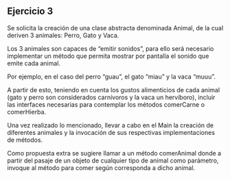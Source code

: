## Ejercicio 3
Se solicita la creación de una clase abstracta denominada Animal, de la cual deriven 3 animales: Perro, Gato y Vaca. 

Los 3 animales son capaces de “emitir sonidos”, para ello será necesario implementar un método que permita mostrar por pantalla el sonido que emite cada animal. 

Por ejemplo, en el caso del perro “guau”, el gato “miau” y la vaca “muuu”.


A partir de esto, teniendo en cuenta los gustos alimenticios de cada animal (gato y perro son considerados carnívoros y la vaca un hervíboro), incluir las interfaces necesarias para contemplar los métodos comerCarne o comerHierba.

Una vez realizado lo mencionado, llevar a cabo en el Main la creación de diferentes animales y la invocación de sus respectivas implementaciones de métodos.

Como propuesta extra se sugiere llamar a un método comerAnimal donde a partir del pasaje de un objeto de cualquier tipo de animal como parámetro, invoque al método para comer según corresponda a dicho animal.
